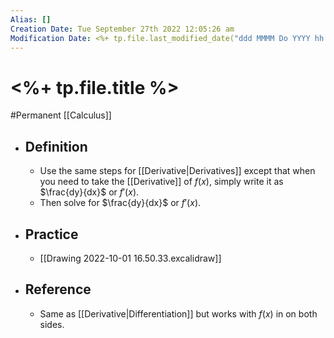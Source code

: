 ```yaml
---
Alias: []
Creation Date: Tue September 27th 2022 12:05:26 am 
Modification Date: <%+ tp.file.last_modified_date("ddd MMMM Do YYYY hh:mm:ss a") %>
---
```

# <%+ tp.file.title %>
#Permanent [[Calculus]]

- ## Definition
	- Use the same steps for [[Derivative|Derivatives]] except that when you need to take the [[Derivative]] of $f(x)$, simply write it as $\frac{dy}{dx}$ or $f'(x)$.
	- Then solve for $\frac{dy}{dx}$ or $f'(x)$.
- ## Practice
	- [[Drawing 2022-10-01 16.50.33.excalidraw]]
- ## Reference
	- Same as [[Derivative|Differentiation]] but works with $f(x)$ in on both sides.